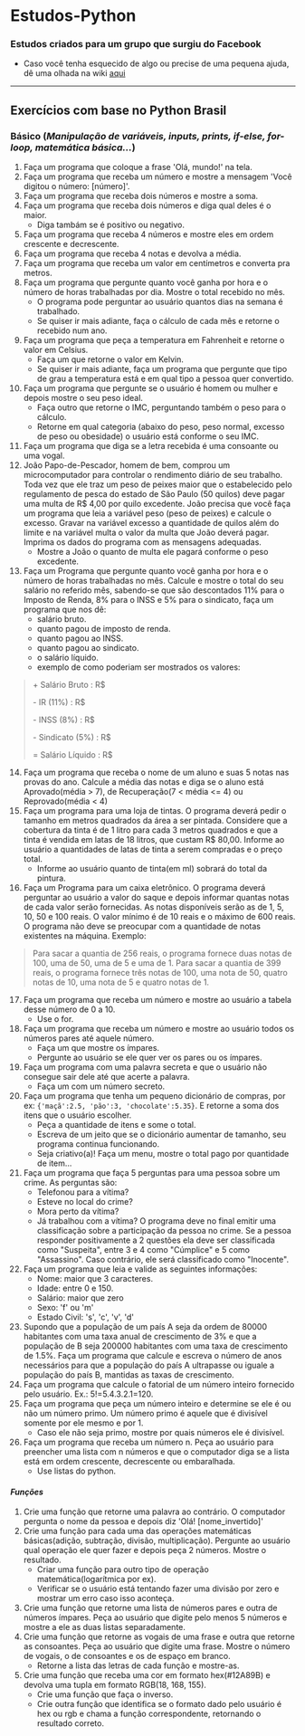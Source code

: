 # Estudos-Python
### Estudos criados para um grupo que surgiu do Facebook
- Caso você tenha esquecido de algo ou precise de uma pequena ajuda, dê uma olhada na wiki [aqui](https://github.com/diego-rapoport/estudos-python/wiki/In%C3%ADcio)

---

## Exercícios com base no Python Brasil

### Básico (*Manipulação de variáveis, inputs, prints, if-else, for-loop, matemática básica...*)
1. Faça um programa que coloque a frase 'Olá, mundo!' na tela.
2. Faça um programa que receba um número e mostre a mensagem 'Você digitou o número: [número]'.
3. Faça um programa que receba dois números e mostre a soma.
4. Faça um programa que receba dois números e diga qual deles é o maior.
    - Diga tambám se é positivo ou negativo.
5. Faça um programa que receba 4 números e mostre eles em ordem crescente e decrescente.
6. Faça um programa que receba 4 notas e devolva a média.
7. Faça um programa que receba um valor em centímetros e converta pra metros.
8. Faça um programa que pergunte quanto você ganha por hora e o número de horas trabalhadas por dia. Mostre o total recebido no mês.
    - O programa pode perguntar ao usuário quantos dias na semana é trabalhado.
    - Se quiser ir mais adiante, faça o cálculo de cada mês e retorne o recebido num ano.
9. Faça um programa que peça a temperatura em Fahrenheit e retorne o valor em Celsius.
    - Faça um que retorne o valor em Kelvin.
    - Se quiser ir mais adiante, faça um programa que pergunte que tipo de grau a temperatura está e em qual tipo a pessoa quer convertido.
10. Faça um programa que pergunte se o usuário é homem ou mulher e depois mostre o seu peso ideal.
    - Faça outro que retorne o IMC, perguntando também o peso para o cálculo.
    - Retorne em qual categoria (abaixo do peso, peso normal, excesso de peso ou obesidade) o usuário está conforme o seu IMC.
11. Faça um programa que diga se a letra recebida é uma consoante ou uma vogal.
12. João Papo-de-Pescador, homem de bem, comprou um microcomputador para controlar o rendimento diário de seu trabalho. Toda vez que ele traz um peso de peixes maior que o estabelecido pelo regulamento de pesca do estado de São Paulo (50 quilos) deve pagar uma multa de R$ 4,00 por quilo excedente. João precisa que você faça um programa que leia a variável peso (peso de peixes) e calcule o excesso. Gravar na variável excesso a quantidade de quilos além do limite e na variável multa o valor da multa que João deverá pagar. Imprima os dados do programa com as mensagens adequadas.
    - Mostre a João o quanto de multa ele pagará conforme o peso excedente.
13. Faça um Programa que pergunte quanto você ganha por hora e o número de horas trabalhadas no mês. Calcule e mostre o total do seu salário no referido mês, sabendo-se que são descontados 11% para o Imposto de Renda, 8% para o INSS e 5% para o sindicato, faça um programa que nos dê:
    - salário bruto.
    - quanto pagou de imposto de renda.
    - quanto pagou ao INSS.
    - quanto pagou ao sindicato.
    - o salário líquido.
    - exemplo de como poderiam ser mostrados os valores:
  > \+ Salário Bruto : R$
  > 
  > \- IR (11%) : R$
  > 
  > \- INSS (8%) : R$
  > 
  > \- Sindicato (5%) : R$
  > 
  > \= Salário Líquido : R$
14. Faça um programa que receba o nome de um aluno e suas 5 notas nas provas do ano. Calcule a média das notas e diga se o aluno está Aprovado(média > 7), de Recuperação(7 < média <= 4) ou Reprovado(média < 4)
15. Faça um programa para uma loja de tintas. O programa deverá pedir o tamanho em metros quadrados da área a ser pintada. Considere que a cobertura da tinta é de 1 litro para cada 3 metros quadrados e que a tinta é vendida em latas de 18 litros, que custam R$ 80,00. Informe ao usuário a quantidades de latas de tinta a serem compradas e o preço total.
    - Informe ao usuário quanto de tinta(em ml) sobrará do total da pintura.
16. Faça um Programa para um caixa eletrônico. O programa deverá perguntar ao usuário a valor do saque e depois informar quantas notas de cada valor serão fornecidas. As notas disponíveis serão as de 1, 5, 10, 50 e 100 reais. O valor mínimo é de 10 reais e o máximo de 600 reais. O programa não deve se preocupar com a quantidade de notas existentes na máquina. Exemplo:
  > Para sacar a quantia de 256 reais, o programa fornece duas notas de 100, uma de 50, uma de 5 e uma de 1.
  > Para sacar a quantia de 399 reais, o programa fornece três notas de 100, uma nota de 50, quatro notas de 10, uma nota de 5 e quatro notas de 1.
17. Faça um programa que receba um número e mostre ao usuário a tabela desse número de 0 a 10.
    - Use o for.
18. Faça um programa que receba um número e mostre ao usuário todos os números pares até aquele número.
    - Faça um que mostre os ímpares.
    - Pergunte ao usuário se ele quer ver os pares ou os ímpares.
19. Faça um programa com uma palavra secreta e que o usuário não consegue sair dele até que acerte a palavra.
    - Faça um com um número secreto.
20. Faça um programa que tenha um pequeno dicionário de compras, por ex:
  `{'maçã':2.5, 'pão':3, 'chocolate':5.35}`. E retorne a soma dos itens que o usuário escolher.
    - Peça a quantidade de itens e some o total.
    - Escreva de um jeito que se o dicionário aumentar de tamanho, seu programa continua funcionando.
    - Seja criativo(a)! Faça um menu, mostre o total pago por quantidade de item...
21. Faça um programa que faça 5 perguntas para uma pessoa sobre um crime. As perguntas são:
    -  Telefonou para a vítima?
    -  Esteve no local do crime?
    -  Mora perto da vítima?
    -  Já trabalhou com a vítima?
  O programa deve no final emitir uma classificação sobre a participação da pessoa no crime. Se a pessoa responder positivamente a 2 questões ela deve ser classificada como "Suspeita", entre 3 e 4 como "Cúmplice" e 5 como "Assassino". Caso contrário, ele será classificado como "Inocente".
22. Faça um programa que leia e valide as seguintes informações:
    - Nome: maior que 3 caracteres.
    - Idade: entre 0 e 150.
    - Salário: maior que zero
    - Sexo: 'f' ou 'm'
    - Estado Civil: 's', 'c', 'v', 'd'
23. Supondo que a população de um país A seja da ordem de 80000 habitantes com uma taxa anual de crescimento de 3% e que a população de B seja 200000 habitantes com uma taxa de crescimento de 1.5%. Faça um programa que calcule e escreva o número de anos necessários para que a população do país A ultrapasse ou iguale a população do país B, mantidas as taxas de crescimento.
24. Faça um programa que calcule o fatorial de um número inteiro fornecido pelo usuário. Ex.: 5!=5.4.3.2.1=120.
25. Faça um programa que peça um número inteiro e determine se ele é ou não um número primo. Um número primo é aquele que é divisível somente por ele mesmo e por 1.
    - Caso ele não seja primo, mostre por quais números ele é divisível.
26. Faça um programa que receba um número n. Peça ao usuário para preencher uma lista com n números e que o computador diga se a lista está em ordem crescente, decrescente ou embaralhada.
    - Use listas do python.

#### *Funções*
1. Crie uma função que retorne uma palavra ao contrário. O computador pergunta o nome da pessoa e depois diz 'Olá! [nome_invertido]'
2. Crie uma função para cada uma das operações matemáticas básicas(adição, subtração, divisão, multiplicação). Pergunte ao usuário qual operação ele quer fazer e depois peça 2 números. Mostre o resultado.
    - Criar uma função para outro tipo de operação matemática(logarítmica por ex).
    - Verificar se o usuário está tentando fazer uma divisão por zero e mostrar um erro caso isso aconteça.
3. Crie uma função que retorne uma lista de números pares e outra de números ímpares. Peça ao usuário que digite pelo menos 5 números e mostre a ele as duas listas separadamente.
4. Crie uma função que retorne as vogais de uma frase e outra que retorne as consoantes. Peça ao usuário que digite uma frase. Mostre o número de vogais, o de consoantes e os de espaço em branco.
    - Retorne a lista das letras de cada função e mostre-as.
5. Crie uma função que receba uma cor em formato hex(#12A89B) e devolva uma tupla em formato RGB(18, 168, 155).
    - Crie uma função que faça o inverso.
    - Crie outra função que identifica se o formato dado pelo usuário é hex ou rgb e chama a função correspondente, retornando o resultado correto.

